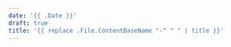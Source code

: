 ```yaml
---
date: '{{ .Date }}'
draft: true
title: '{{ replace .File.ContentBaseName "-" " " | title }}'
---
```


